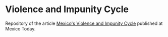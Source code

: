 # Violence and Impunity Cycle
Repository of the article [Mexico's Violence and Impunity Cycle](https://mexicotoday.com/2023/03/01/opinion-mexicos-violence-and-impunity-cycle/) published at Mexico Today.